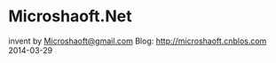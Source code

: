 Microshaoft.Net
===============
invent by Microshaoft@gmail.com
Blog:
http://microshaoft.cnblos.com
2014-03-29
